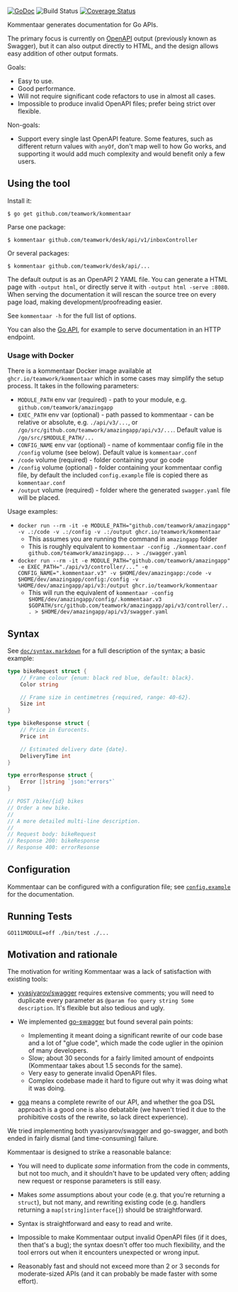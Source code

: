[![GoDoc](https://godoc.org/github.com/teamwork/kommentaar?status.svg)](https://godoc.org/github.com/teamwork/kommentaar)
![Build Status](https://github.com/teamwork/kommentaar/actions/workflows/go.yml/badge.svg?branch=master)
[![Coverage Status](https://coveralls.io/repos/github/Teamwork/kommentaar/badge.svg?branch=master)](https://coveralls.io/github/Teamwork/kommentaar)

Kommentaar generates documentation for Go APIs.

The primary focus is currently on [OpenAPI](https://github.com/OAI/OpenAPI-Specification)
output (previously known as Swagger), but it can also output directly to HTML,
and the design allows easy addition of other output formats.

Goals:

- Easy to use.
- Good performance.
- Will not require significant code refactors to use in almost all cases.
- Impossible to produce invalid OpenAPI files; prefer being strict over
  flexible.

Non-goals:

- Support every single last OpenAPI feature. Some features, such as different
  return values with `anyOf`, don't map well to how Go works, and supporting it
  would add much complexity and would benefit only a few users.

Using the tool
--------------

Install it:

    $ go get github.com/teamwork/kommentaar

Parse one package:

    $ kommentaar github.com/teamwork/desk/api/v1/inboxController

Or several packages:

    $ kommentaar github.com/teamwork/desk/api/...

The default output is as an OpenAPI 2 YAML file. You can generate a HTML page
with `-output html`, or directly serve it with `-output html -serve :8080`. When
serving the documentation it will rescan the source tree on every page load,
making development/proofreading easier.

See `kommentaar -h` for the full list of options.

You can also the [Go API](https://godoc.org/github.com/teamwork/kommentaar), for
example to serve documentation in an HTTP endpoint.

### Usage with Docker


There is a kommentaar Docker image available at `ghcr.io/teamwork/kommentaar` which in some cases may simplify the setup process.
It takes in the following parameters:

- `MODULE_PATH` env var (required) - path to your module, e.g. `github.com/teamwork/amazingapp`
- `EXEC_PATH` env var (optional) - path passed to kommentaar - can be relative or absolute, e.g. `./api/v3/...`, or `/go/src/github.com/teamwork/amazingapp/api/v3/...`. Default value is `/go/src/$MODULE_PATH/...`
- `CONFIG_NAME` env var (optional) - name of kommentaar config file in the `/config` volume (see below). Default value is `kommentaar.conf`
- `/code` volume (required) - folder containing your go code
- `/config` volume (optional) - folder containing your kommentaar config file, by default the included `config.example` file is copied there as `kommentaar.conf`
- `/output` volume (required) - folder where the generated `swagger.yaml` file will be placed.

Usage examples:
- `docker run --rm -it -e MODULE_PATH="github.com/teamwork/amazingapp" -v .:/code -v .:/config -v .:/output ghcr.io/teamwork/kommentaar`
  - This assumes you are running the command in `amazingapp` folder
  - This is roughly equivalent to `kommentaar -config ./kommentaar.conf github.com/teamwork/amazingapp... > ./swagger.yaml`
- `docker run --rm -it -e MODULE_PATH="github.com/teamwork/amazingapp" -e EXEC_PATH="./api/v3/controller/..." -e CONFIG_NAME=".kommentaar.v3" -v $HOME/dev/amazingapp:/code -v $HOME/dev/amazingapp/config:/config -v %HOME/dev/amazingapp/api/v3:/output ghcr.io/teamwork/kommentaar`
  - This will run the equivalent of `kommentaar -config $HOME/dev/amazingapp/config/.kommentaar.v3 $GOPATH/src/github.com/teamwork/amazingapp/api/v3/controller/... > $HOME/dev/amazingapp/api/v3/swagger.yaml`


Syntax
------

See [`doc/syntax.markdown`](doc/syntax.markdown) for a full description of the
syntax; a basic example:

```go
type bikeRequest struct {
	// Frame colour {enum: black red blue, default: black}.
	Color string

	// Frame size in centimetres {required, range: 40-62}.
	Size int
}

type bikeResponse struct {
	// Price in Eurocents.
	Price int

	// Estimated delivery date {date}.
	DeliveryTime int
}

type errorResponse struct {
	Error []string `json:"errors"`
}

// POST /bike/{id} bikes
// Order a new bike.
//
// A more detailed multi-line description.
//
// Request body: bikeRequest
// Response 200: bikeResponse
// Response 400: errorResonse
```

Configuration
-------------

Kommentaar can be configured with a configuration file; see
[`config.example`](config.example) for the documentation.

Running Tests
-------------

`GO111MODULE=off ./bin/test ./...`

Motivation and rationale
------------------------

The motivation for writing Kommentaar was a lack of satisfaction with existing
tools:

- [yvasiyarov/swagger](https://github.com/yvasiyarov/swagger) requires extensive
  comments; you will need to duplicate every parameter as `@param foo query
  string Some description`. It's flexible but also tedious and ugly.

- We implemented [go-swagger](https://github.com/go-swagger/go-swagger) but
  found several pain points:

  - Implementing it meant doing a significant rewrite of our code base and a lot
	of "glue code", which made the code uglier in the opinion of many
	developers.
  - Slow; about 30 seconds for a fairly limited amount of endpoints (Kommentaar
	takes about 1.5 seconds for the same).
  - Very easy to generate invalid OpenAPI files.
  - Complex codebase made it hard to figure out why it was doing what it was
	doing.

- [goa](https://github.com/goadesign/goa) means a complete rewrite of our API,
  and whether the goa DSL approach is a good one is also debatable (we haven't
  tried it due to the prohibitive costs of the rewrite, so lack direct
  experience).

We tried implementing both yvasiyarov/swagger and go-swagger, and both ended in
fairly dismal (and time-consuming) failure.

Kommentaar is designed to strike a reasonable balance:

- You will need to duplicate *some* information from the code in comments, but
  not too much, and it shouldn't have to be updated very often; adding new
  request or response parameters is still easy.

- Makes *some* assumptions about your code (e.g. that you're returning a
  `struct`), but not many, and rewriting existing code (e.g. handlers returning
  a `map[string]interface{}`) should be straightforward.

- Syntax is straightforward and easy to read and write.

- Impossible to make Kommentaar output invalid OpenAPI files (if it does, then
  that's a bug); the syntax doesn't offer too much flexibility, and the tool
  errors out when it encounters unexpected or wrong input.

- Reasonably fast and should not exceed more than 2 or 3 seconds for
  moderate-sized APIs (and it can probably be made faster with some effort).

